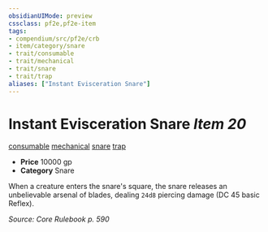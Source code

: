 ```yaml
---
obsidianUIMode: preview
cssclass: pf2e,pf2e-item
tags:
- compendium/src/pf2e/crb
- item/category/snare
- trait/consumable
- trait/mechanical
- trait/snare
- trait/trap
aliases: ["Instant Evisceration Snare"]
---
```

# Instant Evisceration Snare *Item 20*  
[consumable](../../../Rules/traits/consumable.md)  [mechanical](../../../Rules/traits/mechanical.md)  [snare](../../../Rules/traits/snare.md)  [trap](../../../Rules/traits/trap.md)  

- **Price** 10000 gp
- **Category** Snare

When a creature enters the snare's square, the snare releases an unbelievable arsenal of blades, dealing `24d8` piercing damage (DC 45 basic Reflex).

*Source: Core Rulebook p. 590*